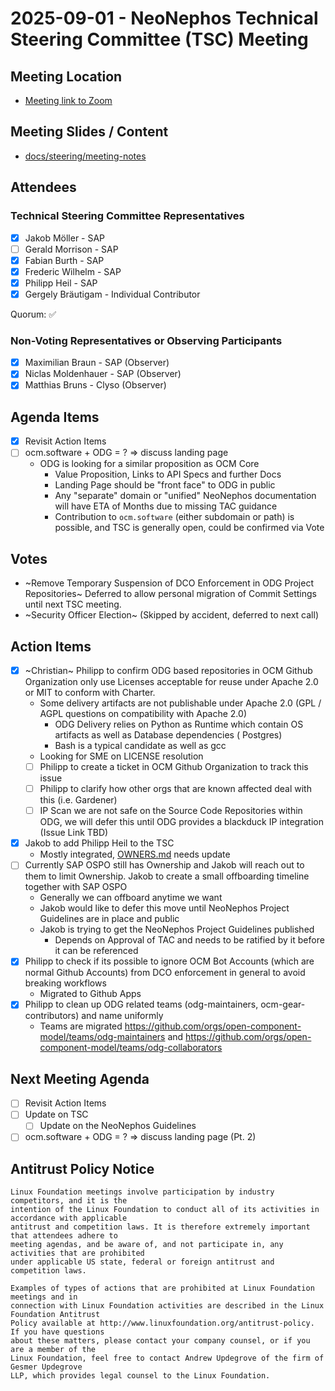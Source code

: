 # 2025-09-01 - NeoNephos Technical Steering Committee (TSC) Meeting

## Meeting Location

- [Meeting link to Zoom](https://zoom-lfx.platform.linuxfoundation.org/meeting/92759697838?password=8cbe7411-952b-44d5-9bcf-0816ce9293ad)

## Meeting Slides / Content

- [docs/steering/meeting-notes](.)

## Attendees

### Technical Steering Committee Representatives

- [X] Jakob Möller - SAP
- [ ] Gerald Morrison - SAP
- [X] Fabian Burth - SAP
- [X] Frederic Wilhelm - SAP
- [X] Philipp Heil - SAP
- [X] Gergely Bräutigam - Individual Contributor

Quorum: ✅

### Non-Voting Representatives or Observing Participants

- [X] Maximilian Braun - SAP (Observer)
- [X] Niclas Moldenhauer - SAP (Observer)
- [X] Matthias Bruns - Clyso (Observer)

## Agenda Items

- [X] Revisit Action Items
- [ ] ocm.software + ODG = ? => discuss landing page
  - ODG is looking for a similar proposition as OCM Core
    - Value Proposition, Links to API Specs and further Docs
    - Landing Page should be "front face" to ODG in public
    - Any "separate" domain or "unified" NeoNephos documentation will have ETA of Months due to missing TAC guidance
    - Contribution to `ocm.software` (either subdomain or path) is possible, and TSC is generally open, could be
          confirmed via Vote

## Votes

- ~Remove Temporary Suspension of DCO Enforcement in ODG Project Repositories~ Deferred to allow personal migration of
  Commit Settings until next TSC meeting.
- ~Security Officer Election~ (Skipped by accident, deferred to next call)

## Action Items

- [X] ~Christian~ Philipp to confirm ODG based repositories in OCM Github Organization only use Licenses acceptable for
  reuse under Apache 2.0 or MIT to conform with Charter.
  - Some delivery artifacts are not publishable under Apache 2.0 (GPL / AGPL questions on compatibility with Apache
      2.0)
    - ODG Delivery relies on Python as Runtime which contain OS artifacts as well as Database dependencies (
          Postgres)
    - Bash is a typical candidate as well as gcc
  - Looking for SME on LICENSE resolution
  - [ ] Philipp to create a ticket in OCM Github Organization to track this issue
  - [ ] Philipp to clarify how other orgs that are known affected deal with this (i.e. Gardener)
  - [ ] IP Scan we are not safe on the Source Code Repositories within ODG, we will defer this until ODG provides a
      blackduck IP integration (Issue Link TBD)
- [X] Jakob to add Philipp Heil to the TSC
  - Mostly integrated, [OWNERS.md](../OWNERS.md) needs update
- [ ] Currently SAP OSPO still has Ownership and Jakob will reach out to them to limit Ownership. Jakob to create a small offboarding timeline together with SAP OSPO
  - Generally we can offboard anytime we want
  - Jakob would like to defer this move until NeoNephos Project Guidelines are in place and public
  - Jakob is trying to get the NeoNephos Project Guidelines published
    - Depends on Approval of TAC and needs to be ratified by it before it can be referenced
- [X] Philipp to check if its possible to ignore OCM Bot Accounts (which are normal Github Accounts) from DCO
  enforcement in general to avoid breaking workflows
  - Migrated to Github Apps
- [X] Philipp to clean up ODG related teams (odg-maintainers, ocm-gear-contributors) and name uniformly
  - Teams are migrated <https://github.com/orgs/open-component-model/teams/odg-maintainers>
      and <https://github.com/orgs/open-component-model/teams/odg-collaborators>

## Next Meeting Agenda

- [ ] Revisit Action Items
- [ ] Update on TSC
  - [ ] Update on the NeoNephos Guidelines
- [ ] ocm.software + ODG = ? => discuss landing page (Pt. 2)

## Antitrust Policy Notice

```text
Linux Foundation meetings involve participation by industry competitors, and it is the 
intention of the Linux Foundation to conduct all of its activities in accordance with applicable 
antitrust and competition laws. It is therefore extremely important that attendees adhere to 
meeting agendas, and be aware of, and not participate in, any activities that are prohibited 
under applicable US state, federal or foreign antitrust and competition laws.

Examples of types of actions that are prohibited at Linux Foundation meetings and in 
connection with Linux Foundation activities are described in the Linux Foundation Antitrust 
Policy available at http://www.linuxfoundation.org/antitrust-policy. If you have questions 
about these matters, please contact your company counsel, or if you are a member of the 
Linux Foundation, feel free to contact Andrew Updegrove of the firm of Gesmer Updegrove 
LLP, which provides legal counsel to the Linux Foundation.
```
